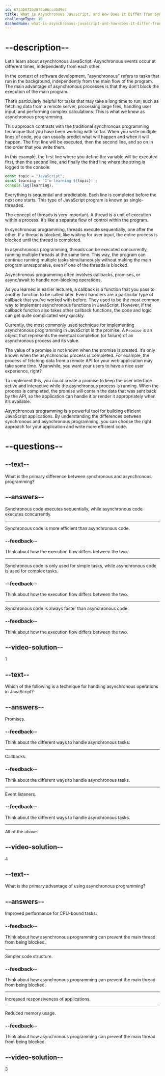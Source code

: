 ```yaml
---
id: 6733b072bd8f5b06ccdbd9e2
title: What Is Asynchronous JavaScript, and How Does It Differ from Synchronous JavaScript?
challengeType: 19
dashedName: what-is-asynchronous-javascript-and-how-does-it-differ-from-synchronous-javascript
---
```


# --description--

Let’s learn about asynchronous JavaScript. Asynchronous events occur at different times, independently from each other.

In the context of software development, "asynchronous" refers to tasks that run in the background, independently from the main flow of the program. The main advantage of asynchronous processes is that they don’t block the execution of the main program.

That’s particularly helpful for tasks that may take a long time to run, such as fetching data from a remote server, processing large files, handling user input, and performing complex calculations. This is what we know as asynchronous programming.

This approach contrasts with the traditional synchronous programming technique that you have been working with so far. When you write multiple lines of code, you can usually predict what will happen and when it will happen. The first line will be executed, then the second line, and so on in the order that you write them.

In this example, the first line where you define the variable will be executed first, then the second line, and finally the third line where the string is logged to the console:

```js
const topic = "JavaScript";
const learning = `I'm learning ${topic}!`;
console.log(learning);
```

Everything is sequential and predictable. Each line is completed before the next one starts. This type of JavaScript program is known as single-threaded.

The concept of threads is very important. A thread is a unit of execution within a process. It’s like a separate flow of control within the program.

In synchronous programming, threads execute sequentially, one after the other. If a thread is blocked, like waiting for user input, the entire process is blocked until the thread is completed.

In asynchronous programming, threads can be executed concurrently, running multiple threads at the same time. This way, the program can continue running multiple tasks simultaneously without making the main program unresponsive, even if one of the threads is blocked.

Asynchronous programming often involves callbacks, promises, or async/await to handle non-blocking operations.

As you learned in earlier lectures, a callback is a function that you pass to another function to be called later. Event handlers are a particular type of callback that you’ve worked with before. They used to be the most common way to implement asynchronous functions in JavaScript. However, if the callback function also takes other callback functions, the code and logic can get quite complicated very quickly. 

Currently, the most commonly used technique for implementing asynchronous programming in JavaScript is the promise. A `Promise` is an object that represents the eventual completion (or failure) of an asynchronous process and its value.

The value of a promise is not known when the promise is created. It’s only known when the asynchronous process is completed. For example, the process of fetching data from a remote API for your web application may take some time. Meanwhile, you want your users to have a nice user experience, right?

To implement this, you could create a promise to keep the user interface active and interactive while the asynchronous process is running. When the process is completed, the promise will contain the data that was sent back by the API, so the application can handle it or render it appropriately when it’s available.

Asynchronous programming is a powerful tool for building efficient JavaScript applications. By understanding the differences between synchronous and asynchronous programming, you can choose the right approach for your application and write more efficient code.

# --questions--

## --text--

What is the primary difference between synchronous and asynchronous programming?

## --answers--

Synchronous code executes sequentially, while asynchronous code executes concurrently.

---

Synchronous code is more efficient than asynchronous code.

### --feedback--

Think about how the execution flow differs between the two.

---

Synchronous code is only used for simple tasks, while asynchronous code is used for complex tasks.

### --feedback--

Think about how the execution flow differs between the two.

---

Synchronous code is always faster than asynchronous code.

### --feedback--

Think about how the execution flow differs between the two.

## --video-solution--

1

## --text--

Which of the following is a technique for handling asynchronous operations in JavaScript?

## --answers--

Promises.

### --feedback--

Think about the different ways to handle asynchronous tasks.

---

Callbacks.

### --feedback--

Think about the different ways to handle asynchronous tasks.

---

Event listeners.

### --feedback--

Think about the different ways to handle asynchronous tasks.

---

All of the above.

## --video-solution--

4

## --text--

What is the primary advantage of using asynchronous programming?

## --answers--

Improved performance for CPU-bound tasks.

### --feedback--

Think about how asynchronous programming can prevent the main thread from being blocked.

---

Simpler code structure.

### --feedback--

Think about how asynchronous programming can prevent the main thread from being blocked.

---

Increased responsiveness of applications.

---

Reduced memory usage.

### --feedback--

Think about how asynchronous programming can prevent the main thread from being blocked.

## --video-solution--

3
